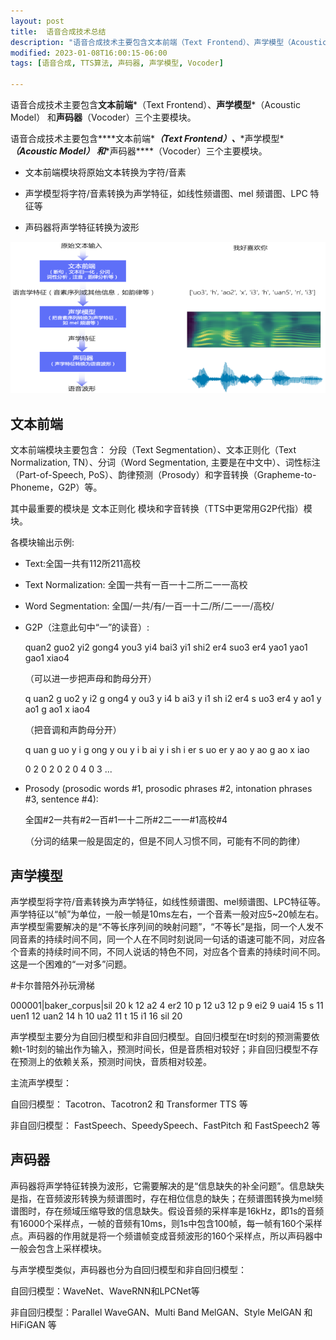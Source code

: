 ```yaml
---
layout: post
title:  语音合成技术总结
description: "语音合成技术主要包含文本前端（Text Frontend）、声学模型（Acoustic Model） 和声码器（Vocoder）三个主要模块。"
modified: 2023-01-08T16:00:15-06:00
tags: [语音合成, TTS算法, 声码器, 声学模型, Vocoder] 

---
```




语音合成技术主要包含**文本前端***（Text Frontend）、**声学模型***（Acoustic Model） 和**声码器**（Vocoder）三个主要模块。

<!-- more -->



语音合成技术主要包含***\*文本前端\****（Text Frontend）、***\*声学模型\****（Acoustic Model） 和***\*声码器\****（Vocoder）三个主要模块。

 

- 文本前端模块将原始文本转换为字符/音素

- 声学模型将字符/音素转换为声学特征，如线性频谱图、mel 频谱图、LPC 特征等

- 声码器将声学特征转换为波形

 

 ![语音合成基本流程图](/images/00/tts_0108.png)



## **文本前端**

文本前端模块主要包含： 分段（Text Segmentation）、文本正则化（Text Normalization, TN）、分词（Word Segmentation, 主要是在中文中）、词性标注（Part-of-Speech, PoS）、韵律预测（Prosody）和字音转换（Grapheme-to-Phoneme，G2P）等。

 其中最重要的模块是 文本正则化 模块和字音转换（TTS中更常用G2P代指）模块。

 各模块输出示例:

- Text:全国一共有112所211高校

- Text Normalization: 全国一共有一百一十二所二一一高校

- Word Segmentation: 全国/一共/有/一百一十二/所/二一一/高校/

- G2P（注意此句中“一”的读音）:

  quan2 guo2 yi2 gong4 you3 yi4 bai3 yi1 shi2 er4 suo3 er4 yao1 yao1 gao1 xiao4

  （可以进一步把声母和韵母分开）

  q uan2 g uo2 y i2 g ong4 y ou3 y i4 b ai3 y i1 sh i2 er4 s uo3 er4 y ao1 y ao1 g ao1 x iao4

  （把音调和声韵母分开）

  q uan g uo y i g ong y ou y i b ai y i sh i er s uo er y ao y ao g ao x iao

  0 2 0 2 0 2 0 4 0 3 ...

- Prosody (prosodic words #1, prosodic phrases #2, intonation phrases #3, sentence #4):

  全国#2一共有#2一百#1一十二所#2二一一#1高校#4

  （分词的结果一般是固定的，但是不同人习惯不同，可能有不同的韵律）

## **声学模型**

声学模型将字符/音素转换为声学特征，如线性频谱图、mel频谱图、LPC特征等。声学特征以“帧”为单位，一般一帧是10ms左右，一个音素一般对应5~20帧左右。声学模型需要解决的是“不等长序列间的映射问题”，“不等长”是指，同一个人发不同音素的持续时间不同，同一个人在不同时刻说同一句话的语速可能不同，对应各个音素的持续时间不同，不同人说话的特色不同，对应各个音素的持续时间不同。这是一个困难的“一对多”问题。

\#卡尔普陪外孙玩滑梯

000001|baker_corpus|sil 20 k 12 a2 4 er2 10 p 12 u3 12 p 9 ei2 9 uai4 15 s 11 uen1 12 uan2 14 h 10 ua2 11 t 15 i1 16 sil 20

声学模型主要分为自回归模型和非自回归模型。自回归模型在t时刻的预测需要依赖t-1时刻的输出作为输入，预测时间长，但是音质相对较好；非自回归模型不存在预测上的依赖关系，预测时间快，音质相对较差。

主流声学模型：

自回归模型： Tacotron、Tacotron2 和 Transformer TTS 等

非自回归模型： FastSpeech、SpeedySpeech、FastPitch 和 FastSpeech2 等

## **声码器**

声码器将声学特征转换为波形，它需要解决的是“信息缺失的补全问题”。信息缺失是指，在音频波形转换为频谱图时，存在相位信息的缺失；在频谱图转换为mel频谱图时，存在频域压缩导致的信息缺失。假设音频的采样率是16kHz，即1s的音频有16000个采样点，一帧的音频有10ms，则1s中包含100帧，每一帧有160个采样点。声码器的作用就是将一个频谱帧变成音频波形的160个采样点，所以声码器中一般会包含上采样模块。

与声学模型类似，声码器也分为自回归模型和非自回归模型：

自回归模型：WaveNet、WaveRNN和LPCNet等

非自回归模型：Parallel WaveGAN、Multi Band MelGAN、Style MelGAN 和 HiFiGAN 等

